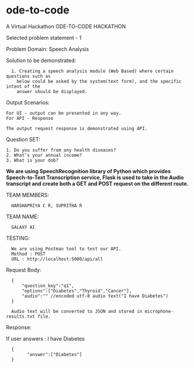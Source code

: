 # ode-to-code
A Virtual Hackathon ODE-TO-CODE HACKATHON

Selected problem statement - 1

Problem Domain: Speech Analysis

Solution to be demonstrated:

      1. Creating a speech analysis module (Web Based) where certain questions such as
        below could be asked by the system(text form), and the specific intent of the
        answer should be displayed.

Output Scenarios:

    For UI - output can be presented in any way.
    For API - Response 

    The output request response is demonstrated using API.

Question SET:

    1. Do you suffer from any health diseases?
    2. What’s your annual income?
    3. What is your dob?
 
 
**We are using SpeechRecognition library of Python which provides Speech-to-Text Transcription service, Flask is used to take in the Audio transcript and create both a GET and POST request on the different route.**

TEAM MEMBERS:

      HARSHAPRIYA C R, SUPRITHA R

TEAM NAME:

      GALAXY AI
      
TESTING:

      We are using Postman tool to test our API.
      Method : POST
      URL : http://localhost:5000/api/all 

Request Body:

      {
          "question_key":"q1",
          "options":["Diabetes","Thyroid","Cancer"],
          "audio":"" //encoded utf-8 audio text("I have Diabetes")
      }

      Audio text will be converted to JSON and stored in microphone-results.txt file.

Response:

If user answers : I have Diabetes

      {
            "answer":["Diabetes"]
      }



